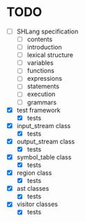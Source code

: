 # TODO
- [ ] SHLang specification
	- [ ] contents
	- [ ] introduction
	- [ ] lexical structure
	- [ ] variables
	- [ ] functions
	- [ ] expressions
	- [ ] statements
	- [ ] execution
	- [ ] grammars
- [x] test framework
	- [x] tests
- [x] input_stream class
	- [x] tests
- [x] output_stream class
	- [x] tests
- [x] symbol_table class
	- [x] tests
- [x] region class
	- [x] tests
- [x] ast classes
	- [x] tests
- [x] visitor classes
	- [x] tests
